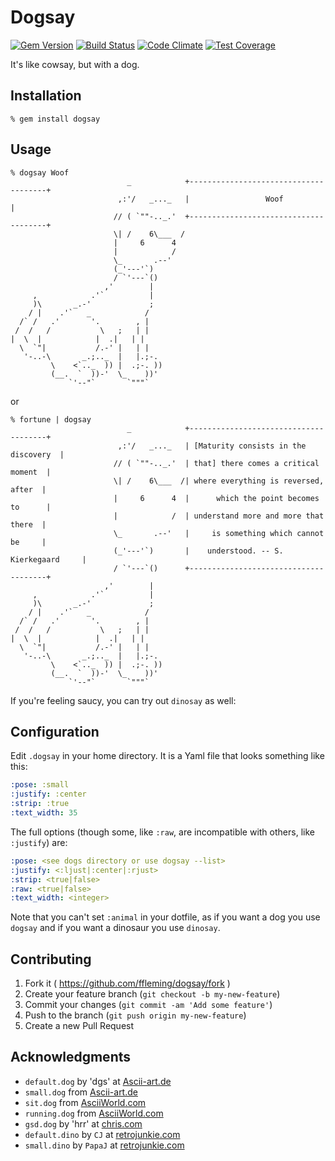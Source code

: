 # Dogsay
[![Gem Version](https://badge.fury.io/rb/dogsay.svg)](http://badge.fury.io/rb/dogsay)
[![Build Status](https://travis-ci.org/ffleming/dogsay.svg?branch=master)](https://travis-ci.org/ffleming/dogsay)
[![Code Climate](https://codeclimate.com/github/ffleming/dogsay/badges/gpa.svg)](https://codeclimate.com/github/ffleming/dogsay)
[![Test Coverage](https://codeclimate.com/github/ffleming/dogsay/badges/coverage.svg)](https://codeclimate.com/github/ffleming/dogsay)

It's like cowsay, but with a dog.

## Installation
```
% gem install dogsay
```

## Usage
```
% dogsay Woof
                          _            +--------------------------------------+
                        ,:'/   _..._   |                 Woof                 |
                       // ( `""-.._.'  +--------------------------------------+
                       \| /    6\___  /
                       |     6      4
                       |            /
                       \_       .--'
                       (_'---'`)
                       / `'---`()
                     ,'        |
     ,            .'`          |
     )\       _.-'             ;
    / |    .'`   _            /
  /` /   .'       '.        , |
 /  /   /           \   ;   | |
|  \  |            |  .|   | |
  \  `"|           /.-' |   | |
   '-..-\       _.;.._  |   |.;-.
         \    <`.._  )) |  .;-. ))
         (__.  `  ))-'  \_    ))'
             `'--"`       `"""`
```
or
```
% fortune | dogsay
                          _            +--------------------------------------+
                        ,:'/   _..._   | [Maturity consists in the discovery  |
                       // ( `""-.._.'  | that] there comes a critical moment  |
                       \| /    6\___  /| where everything is reversed, after  |
                       |     6      4  |      which the point becomes to      |
                       |            /  | understand more and more that there  |
                       \_       .--'   |     is something which cannot be     |
                       (_'---'`)       |    understood. -- S. Kierkegaard     |
                       / `'---`()      +--------------------------------------+
                     ,'        |
     ,            .'`          |
     )\       _.-'             ;
    / |    .'`   _            /
  /` /   .'       '.        , |
 /  /   /           \   ;   | |
|  \  |            |  .|   | |
  \  `"|           /.-' |   | |
   '-..-\       _.;.._  |   |.;-.
         \    <`.._  )) |  .;-. ))
         (__.  `  ))-'  \_    ))'
             `'--"`       `"""`
```

If you're feeling saucy, you can try out `dinosay` as well:



## Configuration

Edit `.dogsay` in your home directory.  It is a Yaml file that looks something
like this:
```yaml
:pose: :small
:justify: :center
:strip: :true
:text_width: 35
```

The full options (though some, like `:raw`, are incompatible with others, like
`:justify`) are:
```yaml
:pose: <see dogs directory or use dogsay --list>
:justify: <:ljust|:center|:rjust>
:strip: <true|false>
:raw: <true|false>
:text_width: <integer>
```

Note that you can't set `:animal` in your dotfile, as if you want a dog you use
 `dogsay` and if you want a dinosaur you use `dinosay`.

## Contributing

1. Fork it ( https://github.com/ffleming/dogsay/fork )
2. Create your feature branch (`git checkout -b my-new-feature`)
3. Commit your changes (`git commit -am 'Add some feature'`)
4. Push to the branch (`git push origin my-new-feature`)
5. Create a new Pull Request

## Acknowledgments

* `default.dog` by 'dgs' at [Ascii-art.de](http://www.ascii-art.de/ascii/def/dogs.txt)
* `small.dog` from [Ascii-art.de](http://www.ascii-art.de/ascii/def/dogs.txt)
* `sit.dog` from [AsciiWorld.com](http://www.asciiworld.com/-Dogs-.html)
* `running.dog` from [AsciiWorld.com](http://www.asciiworld.com/-Dogs-.html)
* `gsd.dog` by 'hrr' at [chris.com](http://www.chris.com/ascii/index.php?art=animals/dogs)
* `default.dino` by `CJ` at [retrojunkie.com](http://www.retrojunkie.com/asciiart/animals/dinos.htm)
* `small.dino` by `PapaJ` at [retrojunkie.com](http://www.retrojunkie.com/asciiart/animals/dinos.htm)
